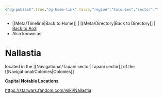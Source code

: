 ```yaml
---
{"dg-publish":true,"dg-home-link":false,"region":"Colonies","sector":"Tapani","system":"Fondor","grid":"L-13","tags":["map","colonies","tapani","unfinished","planet"],"permalink":"/navigational/nallastia/","dgHomeLink":false,"dgPassFrontmatter":true}
---
```


- [[Meta/Timeline\|Back to Home]] | [[Meta/Directory\|Back to Directory]] | [Back to Ao3](https://archiveofourown.org/works/19334440/chapters/45992584)
- Also known as 

# Nallastia

located in the [[Navigational/Tapani sector\|Tapani sector]] of the [[Navigational/Colonies\|Colonies]]

**Capital**
**Notable Locations**

https://starwars.fandom.com/wiki/Nallastia